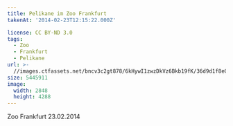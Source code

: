 ```yaml
---
title: Pelikane im Zoo Frankfurt
takenAt: '2014-02-23T12:15:22.000Z'

license: CC BY-ND 3.0
tags:
  - Zoo
  - Frankfurt
  - Pelikane
url: >-
  //images.ctfassets.net/bncv3c2gt878/6kHywI1zwzDkVz6Bkb19fK/36d9d1f8e06698d14902e2d8587915ed/pelikane-im-zoo-frankfurt_12730060764_o
size: 5445911
image:
  width: 2848
  height: 4288
---
```


Zoo Frankfurt 23.02.2014
